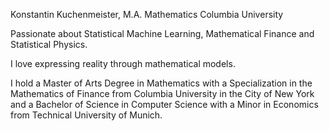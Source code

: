 Konstantin Kuchenmeister, M.A. Mathematics Columbia University

Passionate about Statistical Machine Learning, Mathematical Finance and Statistical Physics. 

I love expressing reality through mathematical models.

I hold a Master of Arts Degree in Mathematics with a Specialization in the Mathematics of Finance from Columbia University in the City of New York and a Bachelor of Science in Computer Science with a Minor in Economics from Technical University of Munich.
